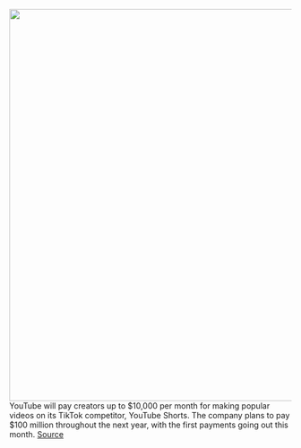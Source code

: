 <img src='https://cdn.vox-cdn.com/thumbor/XqviCls5JVJOSsgj47FKMdr42qQ=/0x0:4332x2889/1200x800/filters:focal(1820x1099:2512x1791)/cdn.vox-cdn.com/uploads/chorus_image/image/69672268/youtube_shorts_beta.0.jpg' width='700px' /><br/>
YouTube will pay creators up to $10,000 per month for making popular videos on its TikTok competitor, YouTube Shorts. The company plans to pay $100 million throughout the next year, with the first payments going out this month.
<a href='https://www.theverge.com/2021/8/3/22606291/youtube-shorts-fund-launches-100-million'> Source <a/>